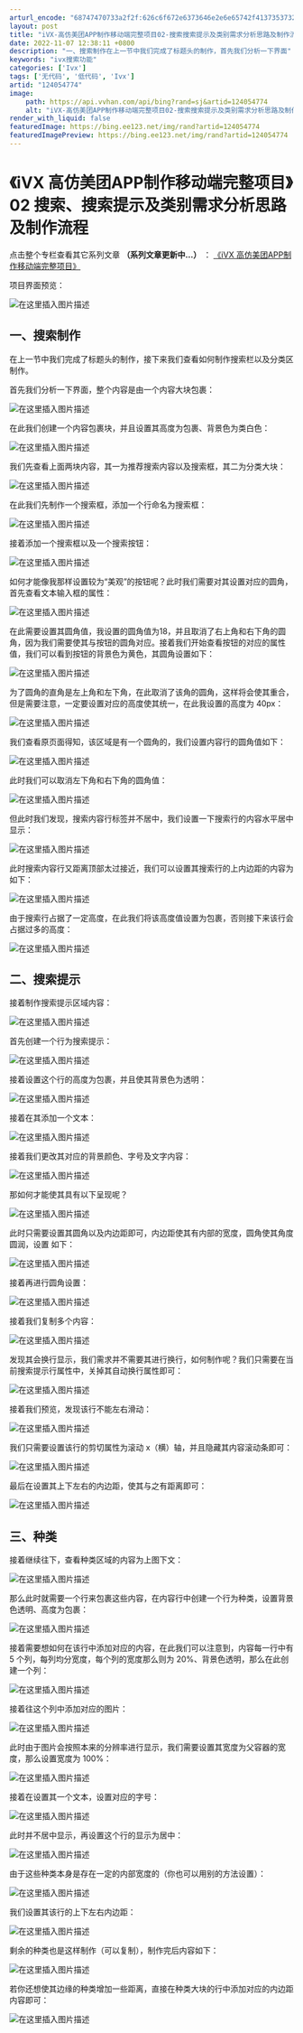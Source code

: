 ```yaml
---
arturl_encode: "68747470733a2f2f:626c6f672e6373646e2e6e65742f413735373239313232382f:61727469636c652f64657461696c732f313234303534373734"
layout: post
title: "iVX-高仿美团APP制作移动端完整项目02-搜索搜索提示及类别需求分析思路及制作流程"
date: 2022-11-07 12:38:11 +0800
description: "一、搜索制作在上一节中我们完成了标题头的制作，首先我们分析一下界面"
keywords: "ivx搜索功能"
categories: ['Ivx']
tags: ['无代码', '低代码', 'Ivx']
artid: "124054774"
image:
    path: https://api.vvhan.com/api/bing?rand=sj&artid=124054774
    alt: "iVX-高仿美团APP制作移动端完整项目02-搜索搜索提示及类别需求分析思路及制作流程"
render_with_liquid: false
featuredImage: https://bing.ee123.net/img/rand?artid=124054774
featuredImagePreview: https://bing.ee123.net/img/rand?artid=124054774
---
```


# 《iVX 高仿美团APP制作移动端完整项目》02 搜索、搜索提示及类别需求分析思路及制作流程

点击整个专栏查看其它系列文章
**（系列文章更新中…）**
：
[《iVX 高仿美团APP制作移动端完整项目》](https://blog.csdn.net/a757291228/category_11744481.html?spm=1001.2014.3001.5482)

项目界面预览：
  
![在这里插入图片描述](https://i-blog.csdnimg.cn/blog_migrate/50633c8cc58df6fd31f7d9a5c26eb628.png)

## 一、搜索制作

在上一节中我们完成了标题头的制作，接下来我们查看如何制作搜索栏以及分类区制作。

首先我们分析一下界面，整个内容是由一个内容大块包裹：

![在这里插入图片描述](https://i-blog.csdnimg.cn/blog_migrate/a5807128d002222d31273bc0fd8bf049.png)
  
在此我们创建一个内容包裹块，并且设置其高度为包裹、背景色为类白色：
  
![在这里插入图片描述](https://i-blog.csdnimg.cn/blog_migrate/a44a8b0de36b0b185d5f94ee52dda9cb.png)
  
我们先查看上面两块内容，其一为推荐搜索内容以及搜索框，其二为分类大块：
  
![在这里插入图片描述](https://i-blog.csdnimg.cn/blog_migrate/ad9371f2c68e2e7e2ba11cd929dd8310.png)
  
在此我们先制作一个搜索框，添加一个行命名为搜索框：
  
![在这里插入图片描述](https://i-blog.csdnimg.cn/blog_migrate/f7e1a1e19b68d7410dc55ee2b662f212.png)
  
接着添加一个搜索框以及一个搜索按钮：
  
![在这里插入图片描述](https://i-blog.csdnimg.cn/blog_migrate/c11d1b255a28f2ecce0f8af75e012ddb.png)
  
如何才能像我那样设置较为“美观”的按钮呢？此时我们需要对其设置对应的圆角，首先查看文本输入框的属性：
  
![在这里插入图片描述](https://i-blog.csdnimg.cn/blog_migrate/027723fdb958153cab73e34cfb08f660.png)
  
在此需要设置其圆角值，我设置的圆角值为18，并且取消了右上角和右下角的圆角，因为我们需要使其与按钮的圆角对应。接着我们开始查看按钮的对应的属性值，我们可以看到按钮的背景色为黄色，其圆角设置如下：
  
![在这里插入图片描述](https://i-blog.csdnimg.cn/blog_migrate/2d341bafec659c73536acdb1da253ce8.png)
  
为了圆角的直角是左上角和左下角，在此取消了该角的圆角，这样将会使其重合，但是需要注意，一定要设置对应的高度使其统一，在此我设置的高度为 40px：
  
![在这里插入图片描述](https://i-blog.csdnimg.cn/blog_migrate/09d8d27f36854fd8f68f83447572f04b.png)

我们查看原页面得知，该区域是有一个圆角的，我们设置内容行的圆角值如下：
  
![在这里插入图片描述](https://i-blog.csdnimg.cn/blog_migrate/f774a64bfbb1732ac864fb746ae1b5d5.png)

此时我们可以取消左下角和右下角的圆角值：
  
![在这里插入图片描述](https://i-blog.csdnimg.cn/blog_migrate/069e4fdccdd59d0e1c0b32efd18a92e0.png)
  
但此时我们发现，搜索内容行标签并不居中，我们设置一下搜索行的内容水平居中显示：
  
![在这里插入图片描述](https://i-blog.csdnimg.cn/blog_migrate/092d012471e3f965cd6d56b4ccab1042.png)
  
此时搜索内容行又距离顶部太过接近，我们可以设置其搜索行的上内边距的内容为如下：
  
![在这里插入图片描述](https://i-blog.csdnimg.cn/blog_migrate/4c121806a24feb36c2933909d25cb80f.png)
  
由于搜索行占据了一定高度，在此我们将该高度值设置为包裹，否则接下来该行会占据过多的高度：
  
![在这里插入图片描述](https://i-blog.csdnimg.cn/blog_migrate/33ed438c05ef497f5f6037cf8988f87b.png)

## 二、搜索提示

接着制作搜索提示区域内容：
  
![在这里插入图片描述](https://i-blog.csdnimg.cn/blog_migrate/f19cd753120d82d0973068385f997c45.png)
  
首先创建一个行为搜索提示：
  
![在这里插入图片描述](https://i-blog.csdnimg.cn/blog_migrate/2aef89ba63fc079b36dcc0572dc0d1b6.png)
  
接着设置这个行的高度为包裹，并且使其背景色为透明：
  
![在这里插入图片描述](https://i-blog.csdnimg.cn/blog_migrate/095ee2c7d371352f05651b1252967a89.png)
  
接着在其添加一个文本：
  
![在这里插入图片描述](https://i-blog.csdnimg.cn/blog_migrate/07378073cf8bb0d19d3baa9f267657d7.png)
  
接着我们更改其对应的背景颜色、字号及文字内容：
  
![在这里插入图片描述](https://i-blog.csdnimg.cn/blog_migrate/19d7e7a784ee9e6a399dbc79498c29bb.png)
  
那如何才能使其具有以下呈现呢？
  
![在这里插入图片描述](https://i-blog.csdnimg.cn/blog_migrate/49d05052eefd11d39ae1e9a793009856.png)
  
此时只需要设置其圆角以及内边距即可，内边距使其有内部的宽度，圆角使其角度圆润，设置 如下：
  
![在这里插入图片描述](https://i-blog.csdnimg.cn/blog_migrate/214f40bbcd236e7c900ab3a19372b2c2.png)
  
接着再进行圆角设置：
  
![在这里插入图片描述](https://i-blog.csdnimg.cn/blog_migrate/d3b6628e2b53f08bb8f79efd5ef584b6.png)
  
接着我们复制多个内容：
  
![在这里插入图片描述](https://i-blog.csdnimg.cn/blog_migrate/56e3191c380971879f6d1699fc572292.png)
  
发现其会换行显示，我们需求并不需要其进行换行，如何制作呢？我们只需要在当前搜索提示行属性中，关掉其自动换行属性即可：
  
![在这里插入图片描述](https://i-blog.csdnimg.cn/blog_migrate/fb32f55a7b0ecc85260cb03e05c307ea.png)
  
接着我们预览，发现该行不能左右滑动：

![在这里插入图片描述](https://i-blog.csdnimg.cn/blog_migrate/f6549a4617bd50ee79baca8c7272c719.png)
  
我们只需要设置该行的剪切属性为滚动 x（横）轴，并且隐藏其内容滚动条即可：
  
![在这里插入图片描述](https://i-blog.csdnimg.cn/blog_migrate/adcca0e5fe21d1cd62046bf4e7e7cd5c.png)
  
最后在设置其上下左右的内边距，使其与之有距离即可：
  
![在这里插入图片描述](https://i-blog.csdnimg.cn/blog_migrate/720fc80ea80de8cbba0c938307b86d0f.png)

## 三、种类

接着继续往下，查看种类区域的内容为上图下文：

![在这里插入图片描述](https://i-blog.csdnimg.cn/blog_migrate/94b455fa8c68f927adcd33cd8ff3d8e2.png)
  
那么此时就需要一个行来包裹这些内容，在内容行中创建一个行为种类，设置背景色透明、高度为包裹：
  
![在这里插入图片描述](https://i-blog.csdnimg.cn/blog_migrate/b8a1a224987647c6d0e51291245c5fe9.png)

接着需要想如何在该行中添加对应的内容，在此我们可以注意到，内容每一行中有 5 个列，每列均分宽度，每个列的宽度那么则为 20%、背景色透明，那么在此创建一个列：
  
![在这里插入图片描述](https://i-blog.csdnimg.cn/blog_migrate/8026b536c6da4efb3594902a42b5444d.png)
  
接着往这个列中添加对应的图片：
  
![在这里插入图片描述](https://i-blog.csdnimg.cn/blog_migrate/15dde152ff9978bc4db9681172ff8ed0.png)
  
此时由于图片会按照本来的分辨率进行显示，我们需要设置其宽度为父容器的宽度，那么设置宽度为 100%：
  
![在这里插入图片描述](https://i-blog.csdnimg.cn/blog_migrate/7bcefa0e5878da17d0c5c99782e6f91c.png)
  
接着在设置其一个文本，设置对应的字号：
  
![在这里插入图片描述](https://i-blog.csdnimg.cn/blog_migrate/929d3d7582d9f078dd3f8234d37cf058.png)
  
此时并不居中显示，再设置这个行的显示为居中：
  
![在这里插入图片描述](https://i-blog.csdnimg.cn/blog_migrate/1fb0825741e009e45cd55a7149dd8cac.png)
  
由于这些种类本身是存在一定的内部宽度的（你也可以用别的方法设置）：
  
![在这里插入图片描述](https://i-blog.csdnimg.cn/blog_migrate/0f7d5437b612041ba86b63f4dacf5737.png)
  
我们设置其该行的上下左右内边距：
  
![在这里插入图片描述](https://i-blog.csdnimg.cn/blog_migrate/9dd9527d5fe79767a79091950223f1d7.png)
  
剩余的种类也是这样制作（可以复制），制作完后内容如下：
  
![在这里插入图片描述](https://i-blog.csdnimg.cn/blog_migrate/a1954ede6194b985d02e3fb7666ce379.png)

若你还想使其边缘的种类增加一些距离，直接在种类大块的行中添加对应的内边距内容即可：
  
![在这里插入图片描述](https://i-blog.csdnimg.cn/blog_migrate/f92c553a12a020821954245538645438.png)